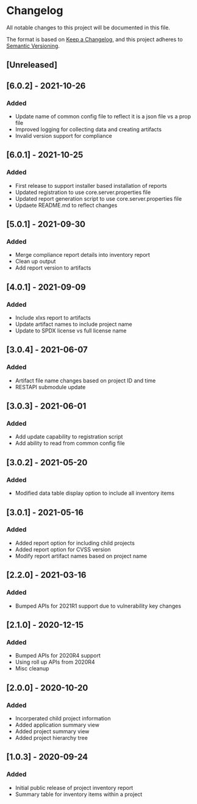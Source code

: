 # Changelog
All notable changes to this project will be documented in this file.

The format is based on [Keep a Changelog](https://keepachangelog.com/en/1.0.0/),
and this project adheres to [Semantic Versioning](https://semver.org/spec/v2.0.0.html).

## [Unreleased]

## [6.0.2] - 2021-10-26
### Added
- Update name of common config file to reflect it is a json file vs a prop file
- Improved logging for collecting data and creating artifacts
- Invalid version support for compliance

## [6.0.1] - 2021-10-25
### Added
- First release to support installer based installation of reports
- Updated registration to use core.server.properties file
- Updated report generation script to use core.server.properties file
- Updaete README.md to reflect changes

## [5.0.1] - 2021-09-30
### Added
- Merge compliance report details into inventory report
- Clean up output
- Add report version to artifacts

## [4.0.1] - 2021-09-09
### Added
- Include xlxs report to artifacts
- Update artifact names to include project name
- Update to SPDX license vs full license name

## [3.0.4] - 2021-06-07
### Added
- Artifact file name changes based on project ID and time
- RESTAPI submodule update

## [3.0.3] - 2021-06-01
### Added
- Add update capability to registration script
- Add ability to read from common config file

## [3.0.2] - 2021-05-20
### Added
- Modified data table display option to include all inventory items

## [3.0.1] - 2021-05-16
### Added
- Added report option for including child projects
- Added report option for CVSS version
- Modify report artifact names based on project name

## [2.2.0] - 2021-03-16
### Added
- Bumped APIs for 2021R1 support due to vulnerability key changes

## [2.1.0] - 2020-12-15
### Added
- Bumped APIs for 2020R4 support
- Using roll up APIs from 2020R4
- Misc cleanup

## [2.0.0] - 2020-10-20
### Added
- Incorperated child project information
- Added application summary view
- Added project summary view
- Added project hierarchy tree


## [1.0.3] - 2020-09-24
### Added
- Initial public release of project inventory report
- Summary table for inventory items within a project